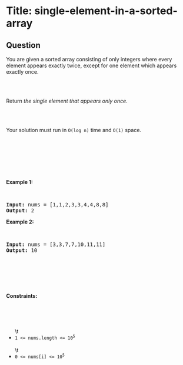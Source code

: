 # Title: single-element-in-a-sorted-array
## Question
<p>You are given a sorted array consisting of only integers where every element appears exactly twice, except for one element which appears exactly once.</p><br><br><p>Return <em>the single element that appears only once</em>.</p><br><br><p>Your solution must run in <code>O(log n)</code> time and <code>O(1)</code> space.</p><br><br><p>&nbsp;</p><br><p><strong class=\"example\">Example 1:</strong></p><br><pre><strong>Input:</strong> nums = [1,1,2,3,3,4,4,8,8]<br><strong>Output:</strong> 2<br></pre><p><strong class=\"example\">Example 2:</strong></p><br><pre><strong>Input:</strong> nums = [3,3,7,7,10,11,11]<br><strong>Output:</strong> 10<br></pre><br><p>&nbsp;</p><br><p><strong>Constraints:</strong></p><br><br><ul><br>\t<li><code>1 &lt;= nums.length &lt;= 10<sup>5</sup></code></li><br>\t<li><code>0 &lt;= nums[i] &lt;= 10<sup>5</sup></code></li><br></ul><br>
